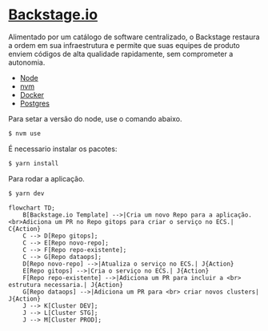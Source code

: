 # [Backstage.io](https://backstage.io)

Alimentado por um catálogo de software centralizado, o Backstage restaura a ordem em sua infraestrutura e permite que suas equipes de produto enviem códigos de alta qualidade rapidamente, sem comprometer a autonomia.

- [Node](https://nodejs.org/en)
- [nvm](https://github.com/nvm-sh/nvm)
- [Docker](https://www.docker.com/)
- [Postgres](https://www.postgresql.org/)

Para setar a versão do node, use o comando abaixo.

```sh
$ nvm use
```

É necessario instalar os pacotes:
```sh
$ yarn install
```

Para rodar a aplicação.
```sh
$ yarn dev
```


```mermaid
flowchart TD;
    B[Backstage.io Template] -->|Cria um novo Repo para a aplicação. <br>Adiciona um PR no Repo gitops para criar o serviço no ECS.| C{Action}
    C --> D[Repo gitops];
    C --> E[Repo novo-repo];
    C --> F[Repo repo-existente];
    C --> G[Repo dataops];
    D[Repo novo-repo] -->|Atualiza o serviço no ECS.| J{Action}
    E[Repo gitops] -->|Cria o serviço no ECS.| J{Action}
    F[Repo repo-existente] -->|Adiciona um PR para incluir a <br> estrutura necessaria.| J{Action}
    G[Repo dataops] -->|Adiciona um PR para <br> criar novos clusters| J{Action}
    J --> K[Cluster DEV];
    J --> L[Cluster STG];
    J --> M[Cluster PROD];
```